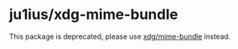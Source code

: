 # ju1ius/xdg-mime-bundle

This package is deprecated, please use [xdg/mime-bundle](https://github.com/php-xdg/mime-bundle) instead.

